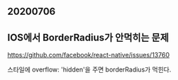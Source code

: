 ## 20200706

## IOS에서 BorderRadius가 안먹히는 문제

https://github.com/facebook/react-native/issues/13760

스타일에 overflow: 'hidden'을 주면 borderRadius가 먹힌다.


